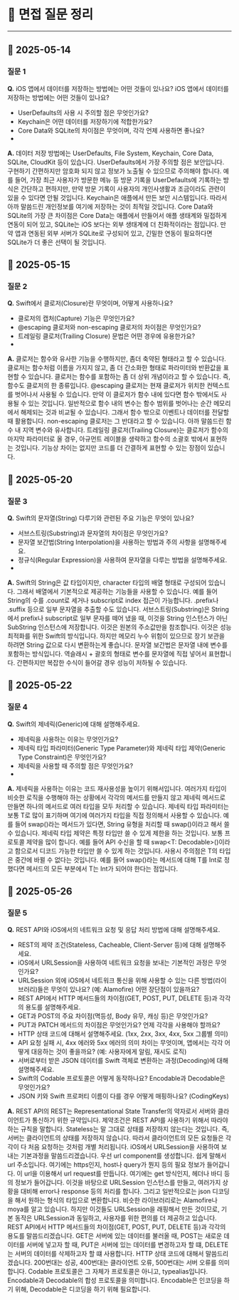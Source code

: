 # 📝 면접 질문 정리

---

## 📅 2025-05-14

### 질문 1
**Q.** iOS 앱에서 데이터를 저장하는 방법에는 어떤 것들이 있나요?
iOS 앱에서 데이터를 저장하는 방법에는 어떤 것들이 있나요?
- UserDefaults의 사용 시 주의할 점은 무엇인가요?
- Keychain은 어떤 데이터를 저장하기에 적합한가요?
- Core Data와 SQLite의 차이점은 무엇이며, 각각 언제 사용하면 좋나요?
- 
**A.** 
데이터 저장 방법에는 UserDefaults, File System, Keychain, Core Data, SQLite, CloudKit 등이 있습니다.
UserDefaults에서 가장 주의할 점은 보안입니다. 구현하기 간편하지만 암호화 되지 않고 정보가 노출될 수 있으므로 주의해야 합니다. 예를 들어, 가장 최근 사용자가 방문한 메뉴 등 방문 기록을 UserDefaults에 기록하는 방식은 간단하고 편하지만, 만약 방문 기록이 사용자의 개인사생활과 조금이라도 관련이 있을 수 있다면 안될 것입니다.
Keychain은 애플에서 만든 보안 시스템입니다. 따라서 아까 말씀드린 개인정보를 여기에 저장하는 것이 최적일 것입니다.
Core Data와 SQLite의 가장 큰 차이점은 Core Data는 애플에서 만들어서 애플 생태계와 밀접하게 연동이 되어 있고, SQLite는 iOS 보다는 외부 생태계에 더 친화적이라는 점입니다. 만약 앱과 연동된 외부 서버가 SQLite로 구성되어 있고, 긴밀한 연동이 필요하다면 SQLite가 더 좋은 선택이 될 것입니다.

## 📅 2025-05-15

### 질문 2
**Q.** Swift에서 클로저(Closure)란 무엇이며, 어떻게 사용하나요?

- 클로저의 캡처(Capture) 기능은 무엇인가요?
- @escaping 클로저와 non-escaping 클로저의 차이점은 무엇인가요?
- 트레일링 클로저(Trailing Closure) 문법은 어떤 경우에 유용한가요?
- 
**A.** 
클로저는 함수와 유사한 기능을 수행하지만, 좀더 축약된 형태라고 할 수 있습니다. 클로저는 함수처럼 이름을 가지지 않고, 좀 더 간소화한 형태로 파라미터와 반환값을 표현할 수 있습니다. 클로저는 함수를 포함하는 좀 더 상위 개념이라고 할 수 있습니다. 즉, 함수도 클로저의 한 종류입니다.
@escaping 클로저는 현재 클로저가 위치한 컨텍스트를 벗어나서 사용될 수 있습니다. 만약 이 클로저가 함수 내에 있다면 함수 밖에서도 사용될 수 있는 것입니다. 일반적으로 함수 내의 변수는 함수 범위를 벗어나는 순간 메모리에서 해제되는 것과 비교될 수 있습니다. 그래서 함수 밖으로 이벤트나 데이터를 전달할 때 활용합니다. non-escaping 클로저는 그 반대라고 할 수 있습니다. 아까 말씀드린 함수 내 지역 변수와 유사합니다.
트레일링 클로저(Trailing Closure)는 클로저가 함수의 마지막 파라미터로 올 경우, 아규먼트 레이블을 생략하고 함수의 소괄호 밖에서 표현하는 것입니다. 기능상 차이는 없지만 코드를 더 간결하게 표현할 수 있는 장점이 있습니다.

## 📅 2025-05-20

### 질문 3
**Q.** Swift의 문자열(String) 다루기와 관련된 주요 기능은 무엇이 있나요?
- 서브스트링(Substring)과 문자열의 차이점은 무엇인가요?
- 문자열 보간법(String Interpolation)을 사용하는 방법과 주의 사항을 설명해주세요.
- 정규식(Regular Expression)을 사용하여 문자열을 다루는 방법을 설명해주세요.
- 
**A.**
Swift의 String은 값 타입이지만, character 타입의 배열 형태로 구성되어 있습니다. 그래서 배열에서 기본적으로 제공하는 기능들을 사용할 수 있습니다. 예를 들어 String의 수를 .count로 세거나 subscript로 index 접근이 가능합니다. .prefix나 .suffix 등으로 일부 문자열을 추출할 수도 있습니다.
서브스트링(Substring)은 String에서 prefix나 subscript로 일부 문자를 떼어 냈을 때, 이것을 String 인스턴스가 아닌 SubString 인스턴스에 저장합니다. 이것은 원본의 주소값만을 참조합니다. 이것은 성능 최적화를 위한 Swift의 방식입니다. 하지만 메모리 누수 위험이 있으므로 장기 보관을 하려면 String 값으로 다시 변환하는게 좋습니다.
문자열 보간법은 문자열 내에 변수를 포함하는 방식입니다. 역슬래시 + 괄호의 형태로 변수를 문자열에 직접 넣어서 표현합니다. 간편하지만 복잡한 수식이 들어갈 경우 성능이 저하될 수 있습니다.

## 📅 2025-05-22

### 질문 4
**Q.** Swift의 제네릭(Generic)에 대해 설명해주세요.
- 제네릭을 사용하는 이유는 무엇인가요?
- 제네릭 타입 파라미터(Generic Type Parameter)와 제네릭 타입 제약(Generic Type Constraint)은 무엇인가요?
- 제네릭을 사용할 때 주의할 점은 무엇인가요?
- 
**A.**
제네릭을 사용하는 이유는 코드 재사용성을 높이기 위해서입니다. 여러가지 타입이 비슷한 로직을 수행해야 하는 상황에서 각각의 메서드를 만들지 않고 제네릭 메서드로 만들면 하나의 메서드로 여러 타입을 모두 처리할 수 있습니다.
제네릭 타입 파라미터는 보통 T로 많이 표기하며 여기에 여러가지 타입을 직접 정의해서 사용할 수 있습니다. 예를 들어 swap<T>()라는 메서드가 있다면, String 유형을 처리할 때 swap<String>()이라고 해서 쓸 수 있습니다. 제네릭 타입 제약은 특정 타입만 쓸 수 있게 제한을 하는 것입니다. 보통 프로토콜 제약을 많이 합니다. 예를 들어 API 수신을 할 때 swap<T: Decodable>()이라고 함으로서 디코드 가능한 타입만 쓸 수 있게 하는 것입니다.
사용시 주의점은 T의 타입은 중간에 바뀔 수 없다는 것입니다. 예를 들어 swap<T>()라는 메서드에 대해 T를 Int로 정했다면 메서드의 모든 부분에서 T는 Int가 되어야 한다는 점입니다.

## 📅 2025-05-26

### 질문 5
**Q.** REST API와 iOS에서의 네트워크 요청 및 응답 처리 방법에 대해 설명해주세요.
- REST의 제약 조건(Stateless, Cacheable, Client-Server 등)에 대해 설명해주세요.
- iOS에서 URLSession을 사용하여 네트워크 요청을 보내는 기본적인 과정은 무엇인가요?
- URLSession 외에 iOS에서 네트워크 통신을 위해 사용할 수 있는 다른 방법(라이브러리)들은 무엇이 있나요? (예: Alamofire) 어떤 장단점이 있을까요?
- REST API에서 HTTP 메서드들의 차이점(GET, POST, PUT, DELETE 등)과 각각의 용도를 설명해주세요.
- GET과 POST의 주요 차이점(멱등성, Body 유무, 캐싱 등)은 무엇인가요?
- PUT과 PATCH 메서드의 차이점은 무엇인가요? 언제 각각을 사용해야 할까요?
- HTTP 상태 코드에 대해서 설명해주세요. (1xx, 2xx, 3xx, 4xx, 5xx 그룹별 의미)
- API 요청 실패 시, 4xx 에러와 5xx 에러의 의미 차이는 무엇이며, 앱에서는 각각 어떻게 대응하는 것이 좋을까요? (예: 사용자에게 알림, 재시도 로직)
- 서버로부터 받은 JSON 데이터를 Swift 객체로 변환하는 과정(Decoding)에 대해 설명해주세요.
- Swift의 Codable 프로토콜은 어떻게 동작하나요? Encodable과 Decodable은 무엇인가요?
- JSON 키와 Swift 프로퍼티 이름이 다를 경우 어떻게 매핑하나요? (CodingKeys)

**A.**
REST API의 REST는 Representational State Transfer의 약자로서 서버와 클라이언트가 통신하기 위한 규약입니다. 제약조건은 REST API를 사용하기 위해서 따라야 하는 규칙을 말합니다. Stateless는 말 그대로 상태를 저장하지 않는다는 것입니다. 즉, 서버는 클라이언트의 상태를 저장하지 않습니다. 따라서 클라이언트의 모든 요청들은 각각이 다 처음 요청하는 것처럼 개별 처리됩니다.
iOS에서 URLSession을 사용하여 보내는 기본과정을 말씀드리겠습니다. 우선 url component를 생성합니다. 쉽게 말해서 url 주소입니다. 여기에는 https인지, host나 query가 뭔지 등의 필요 정보가 들어갑니다. 이 url을 이용해서 url request를 만듭니다. 여기에는 get 방식인지, 헤더나 바디 등의 정보가 들어갑니다.
이것을 바탕으로 URLSession 인스턴스를 만들고, 여러가지 상황을 대비해 error나 response 등의 처리를 합니다. 그리고 일반적으로는 json 디코딩을 해서 원하는 형식의 타입으로 변환합니다.
비슷한 라이브러리로는 Alamofire나 moya를 알고 있습니다. 하지만 이것들도 URLSession을 래핑해서 만든 것이므로, 기본 동작은 URLSession과 동일하고, 사용자를 위한 편의를 더 제공하고 있습니다.
REST API에서 HTTP 메서드들의 차이점(GET, POST, PUT, DELETE 등)과 각각의 용도를 말씀드리겠습니다. GET은 서버에 있는 데이터를 불러올 때, POST는 새로운 데이터를 서버에 넣고자 할 때, PUT은 서버에 있는 데이터를 변경하고자 할 떄, DELETE는 서버의 데이터를 삭제하고자 할 떄 사용합니다.
HTTP 상태 코드에 대해서 말씀드리겠습니다. 200번대는 성공, 400번대는 클라이언트 오류, 500번대는 서버 오류를 의미합니다.
Codable 프로토콜은 그 자체가 프로토콜은 아니고, typealias입니다. Encodable과 Decodable의 합성 프로토콜을 의미합니다. Encodable은 인코딩을 하기 위해, Decodable은 디코딩을 하기 위해 필요합니다.
